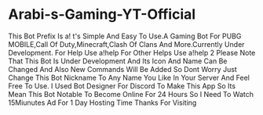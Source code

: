 # Arabi-s-Gaming-YT-Official
This Bot Prefix Is a!
t's Simple And Easy To Use.A Gaming Bot For PUBG MOBILE,Call Of Duty,Minecraft,Clash Of Clans And More.Currently Under Development.
For Help Use a!help For Other Helps Use a!help 2
Please Note That This Bot Is Under Development And Its Icon And Name Can Be Changed And Also New Commands Will Be Added So Dont Worry Just Change This Bot Nickname To Any Name You Like In Your Server And Feel Free To Use.
I Used Bot Designer For Discord To Make This App So Its Mean This Bot Notable To Become Online For 24 Hours So I Need To Watch 15Miunutes Ad For 1 Day Hosting Time
Thanks For Visiting 

